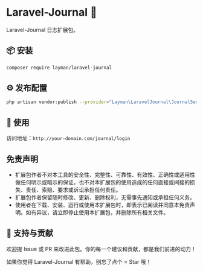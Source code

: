 # Laravel-Journal 🔐

Laravel-Journal 日志扩展包。

## 📦 安装

```bash
composer require layman/laravel-journal
```

## ⚙️ 发布配置

```bash
php artisan vendor:publish --provider="Layman\LaravelJournal\JournalServiceProvider" --tag=journal
```

## 🚀 使用

访问地址：`http://your-domain.com/journal/login`

## 免责声明

- 扩展包作者不对本工具的安全性、完整性、可靠性、有效性、正确性或适用性做任何明示或暗示的保证，也不对本扩展包的使用造成的任何直接或间接的损失、责任、索赔、要求或诉讼承担任何责任。
- 扩展包作者保留随时修改、更新、删除权利，无需事先通知或承担任何义务。
- 使用者在下载、安装、运行或使用本扩展包时，即表示已阅读并同意本免责声明。如有异议，请立即停止使用本扩展包，并删除所有相关文件。

## 🙌 支持与贡献

欢迎提 Issue 或 PR 来改进此包。你的每一个建议和贡献，都是我们前进的动力！

如果你觉得 Laravel-Journal 有帮助，别忘了点个 ⭐ Star 哦！

